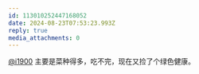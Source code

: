 ```yaml
---
id: 113010252447168052
date: 2024-08-23T07:53:23.993Z
reply: true
media_attachments: 0
---
```


[@i1900](https://mast.dragon-fly.club/@i1900) 主要是菜种得多，吃不完，现在又捡了个绿色健康。

